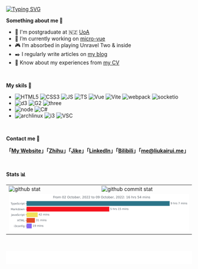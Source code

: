 [![Typing SVG](https://readme-typing-svg.herokuapp.com?size=21&color=000000&vCenter=true&width=500&lines=Hey%2C+I'm+Kairui+Liu+%F0%9F%91%8B;A+passionate+frontend+developer+from+China+%F0%9F%91%A8%E2%80%8D%F0%9F%92%BB+;Welcome+to+my+Github+homepage+%F0%9F%A4%97;%E5%98%BF%2C+%E6%88%91%E6%98%AF%E5%88%98%E9%94%B4%E7%9D%BF+%F0%9F%91%8B;%E6%9D%A5%E8%87%AA%E4%B8%AD%E5%9B%BD%E7%9A%84%E5%89%8D%E7%AB%AF%E5%BC%80%E5%8F%91%E8%80%85+%F0%9F%91%A8%E2%80%8D%F0%9F%92%BB;%E6%AC%A2%E8%BF%8E%E6%9D%A5%E5%88%B0%E6%88%91%E7%9A%84Github%E4%B8%BB%E9%A1%B5%F0%9F%A4%97)](https://git.io/typing-svg)
<br/>

**Something about me 🙋**

- 🍻 I'm postgraduate at 🇳🇿 [UoA](https://www.auckland.ac.nz/)
- 🔭 I’m currently working on [micro-vue](https://github.com/KairuiLiu/micro-vue)
- 🎮️ I’m absorbed in playing Unravel Two & inside
- ✒️ I regularly write articles on [my blog](http://liukairui.me/)
- 📃 Know about my experiences from [my CV](http://cv.liukairui.me/)
<br/>

**My skils 🔬**

- ![HTML5](https://img.shields.io/badge/HTML5-E34F26?style=flat-square&logo=HTML5&logoColor=white) ![CSS3](https://img.shields.io/badge/CSS3-1572B6?style=flat-square&logo=CSS3&logoColor=white) ![JS](https://img.shields.io/badge/JavaScript-F7DF1E?style=flat-square&logo=JavaScript&logoColor=black) ![TS](https://img.shields.io/badge/TypeScript-3178C6?style=flat-square&logo=TypeScript&logoColor=white) ![Vue](https://img.shields.io/badge/Vue.js-4FC08D?style=flat-square&logo=Vue.js&logoColor=white) ![Vite](https://img.shields.io/badge/Vite-646CFF?style=flat-square&logo=Vite&logoColor=white) ![webpack](https://img.shields.io/badge/webpack-8DD6F9?style=flat-square&logo=webpack&logoColor=black) ![socketio](https://img.shields.io/badge/Socket.io-010101?style=flat-square&logo=Socket.io&logoColor=white)  
- ![d3](https://img.shields.io/badge/D3.js-F9A03C?style=flat-square&logo=d3.js&logoColor=white) ![G2](https://img.shields.io/badge/G2%20Plot-6c2fc3?style=flat-square&logo=antdesign&logoColor=white) ![three](https://img.shields.io/badge/Three.js-000000?style=flat-square&logo=three.js&logoColor=white)
- ![node](https://img.shields.io/badge/Node.js-339933?style=flat-square&logo=node.js&logoColor=white) ![C#](https://img.shields.io/badge/C%23-239120?style=flat-square&logo=CSharp&logoColor=white)  
- ![archlinux](https://img.shields.io/badge/ArchLinux-1793D1?style=flat-square&logo=Arch%20Linux&logoColor=white) ![i3](https://img.shields.io/badge/i3wm-1976D2?style=flat-square&logo=wire&logoColor=white) ![VSC](https://img.shields.io/badge/Visual%20Studio%20Code-007ACC?style=flat-square&logo=Visual%20Studio%20Code&logoColor=white)
<br/>

**Contact me 📇**

**「[My Website](https://liukairui.me/)」「[Zhihu](https://www.zhihu.com/people/liu-kai-rui-18/)」「[Jike](https://okjk.co/16CFBT)」「[LinkedIn](https://www.linkedin.com/in/%E9%94%B4%E7%9D%BF-%E5%88%98-9b3a80235/)」「[Bilibili](https://space.bilibili.com/33238144)」「[me@liukairui.me](mailto:me@liukairui.me)」**

<br/>

**Stats 📊**

<table>
  <tbody>
    <tr>
      <td valign="middle" width="50%">
        <img src="https://github-readme-stats.vercel.app/api?username=KairuiLiu&hide_border=true" alt="github stat">
      </td>
      <td valign="middle" width="50%">
        <img src="https://github-readme-streak-stats.herokuapp.com?user=KairuiLiu&hide_border=true&date_format=M%20j%5B%2C%20Y%5D" alt="github commit stat"> 
      </td>
    </tr>
    <tr height="0">
    </tr>
    <tr>
      <td valign="middle"  colspan="2">
        <img src="./images/stat.svg" alt="wakatime stat" />
      </td>
    </tr>
  </tbody>
<table>
<br/>

![](./images/wollow.svg)
